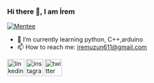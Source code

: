 


### Hi there 👋, I am İrem
[![Mentee](https://img.shields.io/badge/Find%20Mentor-I'm%20a%20mentee-pink)](https://findmentor.network/peer/irem-uzun)
- 🌱 I’m currently learning python, C++,arduino 
- 📫 How to reach me: iremuzun611@gmail.com 


[<img src='https://cdn.jsdelivr.net/npm/simple-icons@3.0.1/icons/linkedin.svg' alt='linkedin' height='40'>](https://www.linkedin.com/in/iremuzun441/)  [<img src='https://cdn.jsdelivr.net/npm/simple-icons@3.0.1/icons/instagram.svg' alt='instagram' height='40'>](https://www.instagram.com/__ireom/)  [<img src='https://cdn.jsdelivr.net/npm/simple-icons@3.0.1/icons/twitter.svg' alt='twitter' height='40'>](https://twitter.com/_ireom)  

